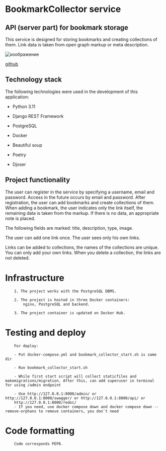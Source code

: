 # BookmarkCollector service


## API (server part) for bookmark storage

This service is designed for storing bookmarks and creating collections of them. Link data is taken from open graph markup or meta description.

![изображение](https://github.com/Samiel19/bookmark_collector/assets/116729352/38934722-34e8-4fc2-9dc6-8523d3b1eebf)


[github](https://github.com/Samiel19)

## Technology stack
The following technologies were used in the development of this application:

- Python 3.11

- Django REST Framework

- PostgreSQL

- Docker

- Beautiful soup

- Poetry

- Djoser

## Project functionality

The user can register in the service by specifying a username, email and password. Access in the future occurs by email and password. After registration, the user can add bookmarks and create collections of them. When adding a bookmark, the user indicates only the link itself, the remaining data is taken from the markup. If there is no data, an appropriate note is placed.

The following fields are marked:
title, description, type, image.

The user can add one link once. The user sees only his own links.

Links can be added to collections, the names of the collections are unique.
You can only add your own links. When you delete a collection, the links are not deleted.



# Infrastructure

        1. The project works with the PostgreSQL DBMS.

        2. The project is hosted in three Docker containers:
            nginx, PostgreSQL and backend.

        3. The project container is updated on Docker Hub.

# Testing and deploy

        For deploy:

        - Put docker-compose.yml and bookmark_collector_start.sh is same dir

        - Run bookmark_collector_start.sh

        - While first start script will collect staticfiles and makemigrations/migration. After this, can add superuser in terminal for using /admin endpoint

        - Use http://127.0.0.1:8000/admin/ or http://127.0.0.1:8000/swagger/ or http://127.0.0.1:8000/api/ or
        http://127.0.0.1:8000/redoc/
        - If you need, use docker compose down and docker compose down --remove-orphans to remove containers, you don`t need


# Code formatting

        Code corresponds PEP8.
